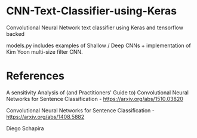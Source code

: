 # CNN-Text-Classifier-using-Keras
Convolutional Neural Network text classifier using Keras and tensorflow backed

models.py includes examples of Shallow / Deep CNNs + implementation of Kim Yoon multi-size filter CNN.

# References
A sensitivity Analysis of (and Practitioners' Guide to) Convolutional Neural Networks for Sentence Classification - https://arxiv.org/abs/1510.03820

Convolutional Neural Networks for Sentence Classification - https://arxiv.org/abs/1408.5882

Diego Schapira
